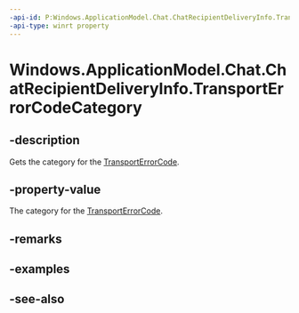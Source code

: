 ```yaml
---
-api-id: P:Windows.ApplicationModel.Chat.ChatRecipientDeliveryInfo.TransportErrorCodeCategory
-api-type: winrt property
---
```


<!-- Property syntax
public Windows.ApplicationModel.Chat.ChatTransportErrorCodeCategory TransportErrorCodeCategory { get; }
-->

# Windows.ApplicationModel.Chat.ChatRecipientDeliveryInfo.TransportErrorCodeCategory

## -description
Gets the category for the [TransportErrorCode](chatrecipientdeliveryinfo_transporterrorcode.md).

## -property-value
The category for the [TransportErrorCode](chatrecipientdeliveryinfo_transporterrorcode.md).

## -remarks

## -examples

## -see-also
